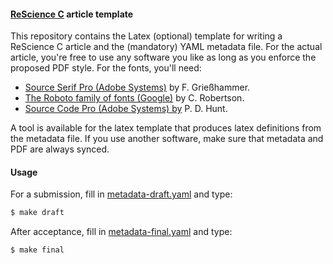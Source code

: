 #### [ReScience C](https://rescience-c.github.io/) article template

This repository contains the Latex (optional) template for writing a ReScience
C article and the (mandatory) YAML metadata file. For the actual article,
you're free to use any software you like as long as you enforce the proposed
PDF style. For the fonts, you'll need:

* [Source Serif Pro (Adobe Systems)](https://github.com/adobe-fonts/source-serif-pro) by F. Grießhammer. 
* [The Roboto family of fonts (Google)](https://github.com/google/roboto) by C. Robertson.
* [Source Code Pro (Adobe Systems) by](https://github.com/adobe-fonts/source-code-pro) P. D. Hunt.

A tool is available for the latex template that produces latex definitions from
the metadata file. If you use another software, make sure that metadata and PDF
are always synced.


#### Usage

For a submission, fill in [metadata-draft.yaml](./metadata-draft.yaml) and type:

```bash
$ make draft
```

After acceptance, fill in [metadata-final.yaml](./metadata-final.yaml) and type:

```bash
$ make final
```

